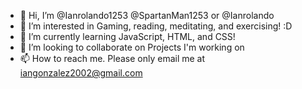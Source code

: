 - 👋 Hi, I’m @Ianrolando1253 @SpartanMan1253 or @Ianrolando
- 👀 I’m interested in Gaming, reading, meditating, and exercising! :D
- 🌱 I’m currently learning JavaScript, HTML, and CSS!
- 💞️ I’m looking to collaborate on Projects I'm working on
- 📫 How to reach me. Please only email me at iangonzalez2002@gmail.com

<!---
Ianrolando1253/Ianrolando1253 is a ✨ special ✨ repository because its `README.md` (this file) appears on your GitHub profile.
You can click the Preview link to take a look at your changes.
--->
